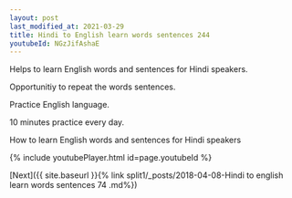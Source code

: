 ```yaml
---
layout: post
last_modified_at: 2021-03-29
title: Hindi to English learn words sentences 244 
youtubeId: NGzJifAshaE
---
```

 
 
Helps to learn English words and sentences for Hindi speakers.

Opportunitiy to repeat the words sentences. 

Practice English language. 
 
10 minutes practice every day. 
 
How to learn English words and sentences for Hindi speakers 
 
{% include youtubePlayer.html id=page.youtubeId %}
 
 
[Next]({{ site.baseurl }}{% link  split1/_posts/2018-04-08-Hindi to english learn words sentences 74 .md%})
 
